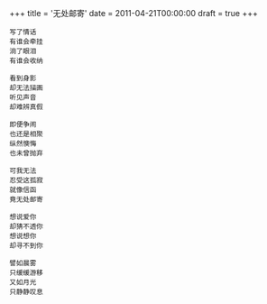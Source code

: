 +++
title = '无处邮寄'
date = 2011-04-21T00:00:00
draft = true
+++

```text
写了情话
有谁会牵挂
淌了眼泪
有谁会收纳

看到身影
却无法描画
听见声音
却难辨真假

即便争闹
也还是相聚
纵然懊悔
也未曾抛弃

可我无法
忍受这孤寂
就像信函
竟无处邮寄

想说爱你
却猜不透你
想说想你
却寻不到你

譬如晨雾
只缓缓游移
又如月光
只静静叹息
```

